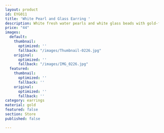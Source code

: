 ```yaml
---
layout: product
id: EYG011
title: 'White Pearl and Glass Earring '
description: White fresh water pearls and white glass beads with gold-filled hooks.
price: "44"
images:
  default:
    thumbnail:
      optimized: ''
      fallback: "/images/Thumbnail-0226.jpg"
    original:
      optimized: ''
      fallback: "/images/IMG_0226.jpg"
  featured:
    thumbnail:
      optimized: ''
      fallback: ''
    original:
      optimized: ''
      fallback: ''
category: earrings
material: gold
featured: false
section: Store
published: false

---
```

